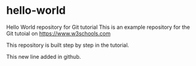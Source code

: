 # hello-world
Hello World repository for Git tutorial
This is an example repository for the Git tutoial on https://www.w3schools.com

This repository is built step by step in the tutorial.

This new line added in github.
